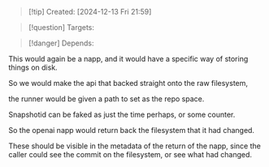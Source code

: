 
>[!tip] Created: [2024-12-13 Fri 21:59]

>[!question] Targets: 

>[!danger] Depends: 

This would again be a napp, and it would have a specific way of storing things on disk.

So we would make the api that backed straight onto the raw filesystem, 

the runner would be given a path to set as the repo space.

Snapshotid can be faked as just the time perhaps, or some counter.

So the openai napp would return back the filesystem that it had changed.

These should be visible in the metadata of the return of the napp, since the caller could see the commit on the filesystem, or see what had changed.